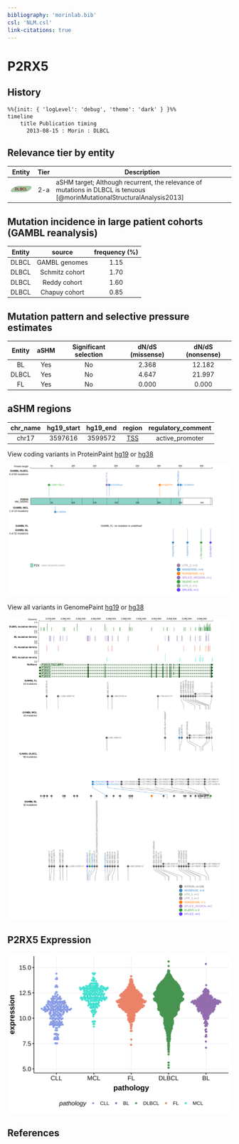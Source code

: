 ```yaml
---
bibliography: 'morinlab.bib'
csl: 'NLM.csl'
link-citations: true
---
```

# P2RX5

## History
```mermaid
%%{init: { 'logLevel': 'debug', 'theme': 'dark' } }%%
timeline
    title Publication timing
      2013-08-15 : Morin : DLBCL
```

## Relevance tier by entity

|Entity|Tier|Description                              |
|:------:|:----:|-----------------------------------------|
|![DLBCL](images/icons/DLBCL_tier2.png) |2-a | aSHM target; Although recurrent, the relevance of mutations in DLBCL is tenuous [@morinMutationalStructuralAnalysis2013]|

## Mutation incidence in large patient cohorts (GAMBL reanalysis)

|Entity|source        |frequency (%)|
|:------:|:--------------:|:-------------:|
|DLBCL |GAMBL genomes |1.15         |
|DLBCL |Schmitz cohort|1.70         |
|DLBCL |Reddy cohort  |1.60         |
|DLBCL |Chapuy cohort |0.85         |

## Mutation pattern and selective pressure estimates

|Entity|aSHM|Significant selection|dN/dS (missense)|dN/dS (nonsense)|
|:------:|:----:|:---------------------:|:----------------:|:----------------:|
|BL    |Yes |No                   |2.368           |12.182          |
|DLBCL |Yes |No                   |4.647           |21.997          |
|FL    |Yes |No                   |0.000           | 0.000          |

## aSHM regions

|chr_name|hg19_start|hg19_end|region                                                                                  |regulatory_comment|
|:--------:|:----------:|:--------:|:----------------------------------------------------------------------------------------:|:------------------:|
|chr17   |3597616   |3599572 |[TSS](https://genome.ucsc.edu/s/rdmorin/GAMBL%20hg19?position=chr17%3A3597616%2D3599572)|active_promoter   |



View coding variants in ProteinPaint [hg19](https://morinlab.github.io/LLMPP/GAMBL/P2RX5_protein.html)  or [hg38](https://morinlab.github.io/LLMPP/GAMBL/P2RX5_protein_hg38.html)

![](images/proteinpaint/P2RX5_NM_002561.svg)

View all variants in GenomePaint [hg19](https://morinlab.github.io/LLMPP/GAMBL/P2RX5.html)  or [hg38](https://morinlab.github.io/LLMPP/GAMBL/P2RX5_hg38.html)

![](images/proteinpaint/P2RX5.svg)

## P2RX5 Expression
![](images/gene_expression/P2RX5_by_pathology.svg)
<!-- ORIGIN: morinMutationalStructuralAnalysis2013 -->
<!-- DLBCL: morinMutationalStructuralAnalysis2013 -->

## References

